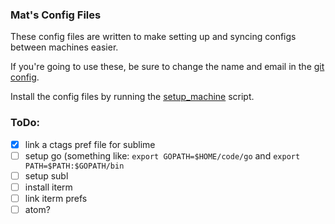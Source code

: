 ### Mat's Config Files

These config files are written to make setting up and syncing configs between machines easier.

If you're going to use these, be sure to change the name and email in the [git config](https://github.com/mpataki/config_files/blob/master/git/git_config).

Install the config files by running the [setup_machine](https://github.com/mpataki/config_files/blob/master/setup_machine) script.

### ToDo:
- [x] link a ctags pref file for sublime
- [ ] setup go (something like: `export GOPATH=$HOME/code/go` and `export PATH=$PATH:$GOPATH/bin`
- [ ] setup subl
- [ ] install iterm
- [ ] link iterm prefs
- [ ] atom?
